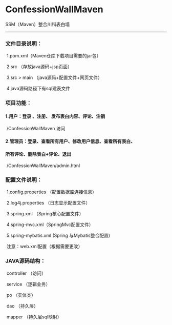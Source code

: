 # ConfessionWallMaven

SSM（Maven）整合川科表白墙

------

### 文件目录说明：

​	1.pom.xml（Maven仓库下载项目需要的jar包）

​	2.src （存放java源码+jsp页面）

​	3.src > main （java源码+配置文件+网页文件）

​	4.java源码路径下有sql建表文件

### 项目功能：

#### 	1.用户：登录 、注册、 发布表白内容、评论、注销

​	/ConfessionWallMaven 访问

#### 	2.管理员：登录、查看所有用户、修改用户信息、查看所有表白、

#### 					所有评论、删除表白+评论、退出

​	/ConfessionWallMaven/admin.html

### 配置文件说明：

​	1.config.properties （配置数据库连接信息）

​	2.log4j.properties （日志显示配置文件）

​	3.spring.xml （Spring核心配置文件）

​	4.spring-mvc.xml（SpringMvc配置文件）

​	5.spring-mybatis.xml (Spring 与Mybatis整合配置)

​	注意：web.xml配置（根据需要更改）

### JAVA源码结构：

​	controller （访问）

​	service	（逻辑业务）

​	po			（实体类）

​	dao		（持久层）

​	mapper	（持久层sql映射）

### 

